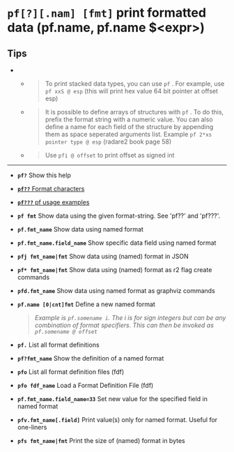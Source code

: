 <!-- TITLE: pf -->

#  **`pf[?][.nam] [fmt]`** print formatted data (pf.name, pf.name $\<expr\>)

## **Tips**
-
  - > To print stacked data types, you can use `pf` . For example, use `pf xxS @ esp` (this will print hex value 64 bit pointer at offset esp)
  - > It is possible to define arrays of structures with `pf` . To do this, prefix the format string with a numeric value. You can also define a name for each field of the structure by appending them as space seperated arguments list. Example `pf 2*xs pointer type @ esp` (radare2 book page 58)
  - > Use `pfi @ offset` to print offset as signed int

---
- **`pf?`** Show this help

- [ **`pf??`** Format characters](/options/p/pf-nam/pf-Format-characters)

- [ **`pf???`** pf usage examples](/options/p/pf-nam/pf-pf-usage)

- **`pf fmt`** Show data using the given format-string. See 'pf??' and 'pf???'.
- **`pf.fmt_name`** Show data using named format
- **`pf.fmt_name.field_name`** Show specific data field using named format
- **`pfj fmt_name|fmt`** Show data using (named) format in JSON
- **`pf* fmt_name|fmt`** Show data using (named) format as r2 flag create commands
- **`pfd.fmt_name`** Show data using named format as graphviz commands
- **`pf.name [0|cnt]fmt`** Define a new named format
  > _Example is `pf.somename i`. The i is for sign integers but can be any combination of format specifiers. This can then be invoked as `pf.somename @ offset`_
- **`pf.`** List all format definitions
- **`pf?fmt_name`** Show the definition of a named format
- **`pfo`** List all format definition files (fdf)
- **`pfo fdf_name`** Load a Format Definition File (fdf)
- **`pf.fmt_name.field_name=33`** Set new value for the specified field in named format
- **`pfv.fmt_name[.field]`** Print value(s) only for named format. Useful for one-liners
- **`pfs fmt_name|fmt`** Print the size of (named) format in bytes